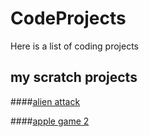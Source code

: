 # CodeProjects
Here is a list of coding projects
## my scratch projects
####[alien attack](https://scratch.mit.edu/projects/447220400)

####[apple game 2](https://scratch.mit.edu/projects/445671728)
